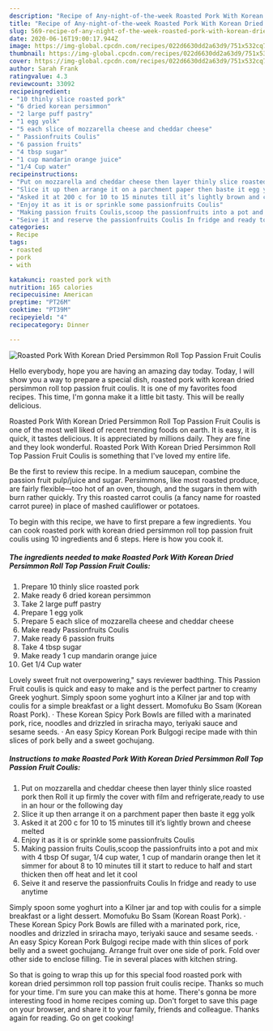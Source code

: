 ```yaml
---
description: "Recipe of Any-night-of-the-week Roasted Pork With Korean Dried Persimmon Roll Top Passion Fruit Coulis"
title: "Recipe of Any-night-of-the-week Roasted Pork With Korean Dried Persimmon Roll Top Passion Fruit Coulis"
slug: 569-recipe-of-any-night-of-the-week-roasted-pork-with-korean-dried-persimmon-roll-top-passion-fruit-coulis
date: 2020-06-16T19:00:17.944Z
image: https://img-global.cpcdn.com/recipes/022d6630dd2a63d9/751x532cq70/roasted-pork-with-korean-dried-persimmon-roll-top-passion-fruit-coulis-recipe-main-photo.jpg
thumbnail: https://img-global.cpcdn.com/recipes/022d6630dd2a63d9/751x532cq70/roasted-pork-with-korean-dried-persimmon-roll-top-passion-fruit-coulis-recipe-main-photo.jpg
cover: https://img-global.cpcdn.com/recipes/022d6630dd2a63d9/751x532cq70/roasted-pork-with-korean-dried-persimmon-roll-top-passion-fruit-coulis-recipe-main-photo.jpg
author: Sarah Frank
ratingvalue: 4.3
reviewcount: 33092
recipeingredient:
- "10 thinly slice roasted pork"
- "6 dried korean persimmon"
- "2 large puff pastry"
- "1 egg yolk"
- "5 each slice of mozzarella cheese and cheddar cheese"
- " Passionfruits Coulis"
- "6 passion fruits"
- "4 tbsp sugar"
- "1 cup mandarin orange juice"
- "1/4 Cup water"
recipeinstructions:
- "Put on mozzarella and cheddar cheese then layer thinly slice roasted pork then Roll it up firmly the cover with film and refrigerate,ready to use in an hour or the following day"
- "Slice it up then arrange it on a parchment paper then baste it egg yolk"
- "Asked it at 200 c for 10 to 15 minutes till it’s lightly brown and cheese melted"
- "Enjoy it as it is or sprinkle some passionfruits Coulis"
- "Making passion fruits Coulis,scoop the passionfruits into a pot and mix with 4 tbsp Of sugar, 1/4 cup water, 1 cup of mandarin orange then let it simmer for about 8 to 10 minutes till it start to reduce to half and start thicken then off heat and let it cool"
- "Seive it and reserve the passionfruits Coulis In fridge and ready to use anytime"
categories:
- Recipe
tags:
- roasted
- pork
- with

katakunci: roasted pork with 
nutrition: 165 calories
recipecuisine: American
preptime: "PT26M"
cooktime: "PT39M"
recipeyield: "4"
recipecategory: Dinner

---
```



![Roasted Pork With Korean Dried Persimmon Roll Top Passion Fruit Coulis](https://img-global.cpcdn.com/recipes/022d6630dd2a63d9/751x532cq70/roasted-pork-with-korean-dried-persimmon-roll-top-passion-fruit-coulis-recipe-main-photo.jpg)

Hello everybody, hope you are having an amazing day today. Today, I will show you a way to prepare a special dish, roasted pork with korean dried persimmon roll top passion fruit coulis. It is one of my favorites food recipes. This time, I'm gonna make it a little bit tasty. This will be really delicious.

Roasted Pork With Korean Dried Persimmon Roll Top Passion Fruit Coulis is one of the most well liked of recent trending foods on earth. It is easy, it is quick, it tastes delicious. It is appreciated by millions daily. They are fine and they look wonderful. Roasted Pork With Korean Dried Persimmon Roll Top Passion Fruit Coulis is something that I've loved my entire life.

Be the first to review this recipe. In a medium saucepan, combine the passion fruit pulp/juice and sugar. Persimmons, like most roasted produce, are fairly flexible—too hot of an oven, though, and the sugars in them with burn rather quickly. Try this roasted carrot coulis (a fancy name for roasted carrot puree) in place of mashed cauliflower or potatoes.


To begin with this recipe, we have to first prepare a few ingredients. You can cook roasted pork with korean dried persimmon roll top passion fruit coulis using 10 ingredients and 6 steps. Here is how you cook it.

<!--inarticleads1-->

##### The ingredients needed to make Roasted Pork With Korean Dried Persimmon Roll Top Passion Fruit Coulis:

1. Prepare 10 thinly slice roasted pork
1. Make ready 6 dried korean persimmon
1. Take 2 large puff pastry
1. Prepare 1 egg yolk
1. Prepare 5 each slice of mozzarella cheese and cheddar cheese
1. Make ready  Passionfruits Coulis
1. Make ready 6 passion fruits
1. Take 4 tbsp sugar
1. Make ready 1 cup mandarin orange juice
1. Get 1/4 Cup water


Lovely sweet fruit not overpowering,&#34; says reviewer badthing. This Passion Fruit coulis is quick and easy to make and is the perfect partner to creamy Greek yoghurt. Simply spoon some yoghurt into a Kilner jar and top with coulis for a simple breakfast or a light dessert. Momofuku Bo Ssam (Korean Roast Pork). · These Korean Spicy Pork Bowls are filled with a marinated pork, rice, noodles and drizzled in sriracha mayo, teriyaki sauce and sesame seeds. · An easy Spicy Korean Pork Bulgogi recipe made with thin slices of pork belly and a sweet gochujang. 

<!--inarticleads2-->

##### Instructions to make Roasted Pork With Korean Dried Persimmon Roll Top Passion Fruit Coulis:

1. Put on mozzarella and cheddar cheese then layer thinly slice roasted pork then Roll it up firmly the cover with film and refrigerate,ready to use in an hour or the following day
1. Slice it up then arrange it on a parchment paper then baste it egg yolk
1. Asked it at 200 c for 10 to 15 minutes till it’s lightly brown and cheese melted
1. Enjoy it as it is or sprinkle some passionfruits Coulis
1. Making passion fruits Coulis,scoop the passionfruits into a pot and mix with 4 tbsp Of sugar, 1/4 cup water, 1 cup of mandarin orange then let it simmer for about 8 to 10 minutes till it start to reduce to half and start thicken then off heat and let it cool
1. Seive it and reserve the passionfruits Coulis In fridge and ready to use anytime


Simply spoon some yoghurt into a Kilner jar and top with coulis for a simple breakfast or a light dessert. Momofuku Bo Ssam (Korean Roast Pork). · These Korean Spicy Pork Bowls are filled with a marinated pork, rice, noodles and drizzled in sriracha mayo, teriyaki sauce and sesame seeds. · An easy Spicy Korean Pork Bulgogi recipe made with thin slices of pork belly and a sweet gochujang. Arrange fruit over one side of pork. Fold over other side to enclose filling. Tie in several places with kitchen string. 

So that is going to wrap this up for this special food roasted pork with korean dried persimmon roll top passion fruit coulis recipe. Thanks so much for your time. I'm sure you can make this at home. There's gonna be more interesting food in home recipes coming up. Don't forget to save this page on your browser, and share it to your family, friends and colleague. Thanks again for reading. Go on get cooking!
